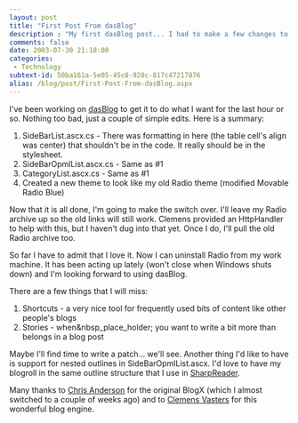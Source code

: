 ```yaml
---
layout: post
title: "First Post From dasBlog"
description : "My first dasBlog post... I had to make a few changes to get it working the way I wanted. Nothing serious just a couple of edits."
comments: false
date: 2003-07-30 21:18:00
categories:
 - Technology
subtext-id: 50ba161a-5e05-45c8-920c-817c47217876
alias: /blog/post/First-Post-From-dasBlog.aspx
---
```



I've been working on [dasBlog](http://www.dasblog.net/) to get it to do what I want for the last hour or so. Nothing too bad, just a couple of simple edits. Here is a summary:

  1. SideBarList.ascx.cs - There was formatting in here (the table cell's align was center) that shouldn't be in the code. It really should be in the stylesheet. 
  2. SideBarOpmlList.ascx.cs - Same as #1 
  3. CategoryList.ascx.cs - Same as #1 
  4. Created a new theme to look like my old Radio theme (modified Movable Radio Blue)

Now that it is all done, I'm going to make the switch over. I'll leave my Radio archive up so the old links will still work. Clemens provided an HttpHandler to help with this, but I haven't dug into that yet. Once I do, I'll pull the old Radio archive too.

So far I have to admit that I love it. Now I can uninstall Radio from my work machine. It has been acting up lately (won't close when Windows shuts down) and I'm looking forward to using dasBlog.

There are a few things that I will miss:

  1. Shortcuts - a very nice tool for frequently used bits of content like other people's blogs 
  2. Stories - when&nbsp_place_holder; you want to write a bit more than belongs in a blog post

Maybe I'll find time to write a patch... we'll see. Another thing I'd like to have is support for nested outlines in SideBarOpmlList.ascx. I'd love to have my blogroll in the same outline structure that I use in [SharpReader](http://www.sharpreader.net/).

Many thanks to [Chris Anderson](http://simplegeek.com) for the original BlogX (which I almost switched to a couple of weeks ago) and to [Clemens Vasters](http://staff.newtelligence.net/clemensv/) for this wonderful blog engine.
